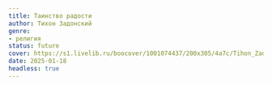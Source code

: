 ```yaml
---
title: Таинство радости
author: Тихон Задонский
genre:
- религия
status: future
cover: https://s1.livelib.ru/boocover/1001074437/200x305/4a7c/Tihon_Zadonskij__Tainstvo_radosti.jpg
date: 2025-01-18
headless: true
---
```


